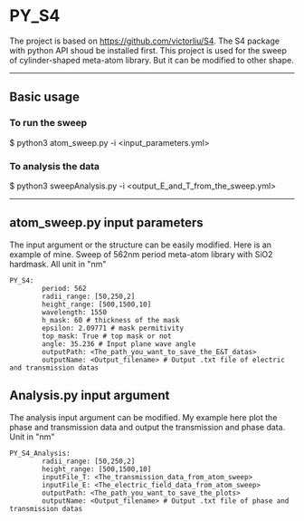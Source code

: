 # PY_S4
The project is based on https://github.com/victorliu/S4. The S4 package with python API shoud be installed first.
This project is used for the sweep of cylinder-shaped meta-atom library. But it can be modified to other shape.
***
## Basic usage
### To run the sweep
$ python3 atom_sweep.py -i <input_parameters.yml>
### To analysis the data
$ python3 sweepAnalysis.py -i <output_E_and_T_from_the_sweep.yml>
***
## atom_sweep.py input parameters
The input argument or the structure can be easily modified. Here is an example of mine.
Sweep of 562nm period meta-atom library with SiO2 hardmask.
All unit in "nm"
```
PY_S4:
        period: 562
        radii_range: [50,250,2]
        height_range: [500,1500,10]
        wavelength: 1550
        h_mask: 60 # thickness of the mask
        epsilon: 2.09771 # mask permitivity
        top_mask: True # top mask or not
        angle: 35.236 # Input plane wave angle
        outputPath: <The_path_you_want_to_save_the_E&T_datas>
        outputName: <Output_filename> # Output .txt file of electric and transmission datas
```
## Analysis.py input argument
The analysis input argument can be modified. My example here plot the phase and transmission data and output the transmission and phase data.
Unit in "nm"
```
PY_S4_Analysis:
        radii_range: [50,250,2]
        height_range: [500,1500,10]
        inputFile_T: <The_transmission_data_from_atom_sweep>
        inputFile_E: <The_electric_field_data_from_atom_sweep>
        outputPath: <The_path_you_want_to_save_the_plots>
        outputName: <Output_filename> # Output .txt file of phase and transmission datas
```

